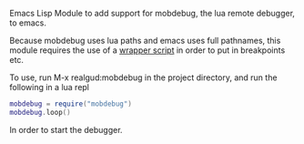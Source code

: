 Emacs Lisp Module to add support for mobdebug, the lua remote debugger, to emacs.

Because mobdebug uses lua paths and emacs uses full pathnames, this module requires
the use of a [wrapper script](https://github.com/jsalzbergedu/mobdebug-emacs)
in order to put in breakpoints etc.

To use, run M-x realgud:mobdebug in the project directory, and run the following
in a lua repl

```lua
mobdebug = require("mobdebug")
mobdebug.loop()
```

In order to start the debugger.
